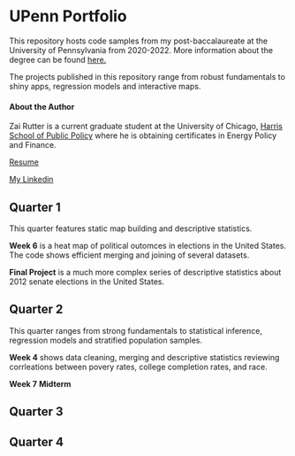 # UPenn Portfolio
This repository hosts code samples from my post-baccalaureate at the University of Pennsylvania from 2020-2022. More information about the degree can be found <a href="https://lpsonline.sas.upenn.edu/academics/certificates/data-analytics">here.</a>

The projects published in this repository range from robust fundamentals to shiny apps, regression models and interactive maps. 

#### About the Author
Zai Rutter is a current graduate student at the University of Chicago, <a href="https://harris.uchicago.edu/"> Harris School of Public Policy</a> where he is obtaining certificates in Energy Policy and Finance. 

<a href="https://drive.google.com/file/d/1lFAVRzYsYeaMhBXWol5LmEa-hxn1yBsB/view?usp=sharing">Resume</a>

<a href="https://www.linkedin.com/in/zai-rutter/"> My Linkedin</a>
## Quarter 1
This quarter features static map building and descriptive statistics. 

<strong> Week 6</strong> is a heat map of political outomces in elections in the United States. The code shows efficient merging and joining of several datasets.

<strong> Final Project</strong> is a much more complex series of descriptive statistics about 2012 senate elections in the United States.
## Quarter 2
This quarter ranges from strong fundamentals to statistical inference, regression models and stratified population samples.

<strong> Week 4</strong> shows data cleaning, merging and descriptive statistics reviewing corrleations between povery rates, college completion rates, and race.

<strong> Week 7</strong>
<strong> Midterm</strong>
## Quarter 3
## Quarter 4
